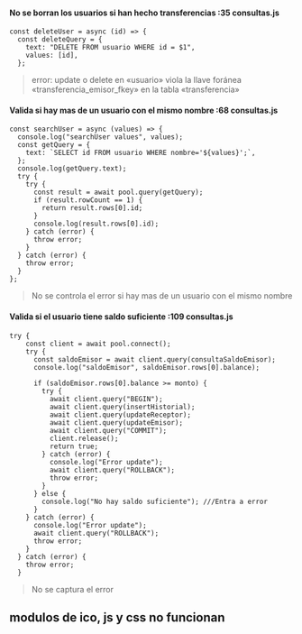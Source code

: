 #### No se borran los usuarios si han hecho transferencias :35 consultas.js


```
const deleteUser = async (id) => {
  const deleteQuery = {
    text: "DELETE FROM usuario WHERE id = $1",
    values: [id],
  };

```

> error: update o delete en «usuario» viola la llave foránea «transferencia_emisor_fkey» en la tabla «transferencia»

#### Valida si hay mas de un usuario con el mismo nombre :68 consultas.js

```
const searchUser = async (values) => {
  console.log("searchUser values", values);
  const getQuery = {
    text: `SELECT id FROM usuario WHERE nombre='${values}';`,
  };
  console.log(getQuery.text);
  try {
    try {
      const result = await pool.query(getQuery);
      if (result.rowCount == 1) {
        return result.rows[0].id;
      }
      console.log(result.rows[0].id);
    } catch (error) {
      throw error;
    }
  } catch (error) {
    throw error;
  }
};
```

> No se controla el error si hay mas de un usuario con el mismo nombre

#### Valida si el usuario tiene saldo suficiente :109 consultas.js

```
try {
    const client = await pool.connect();
    try {
      const saldoEmisor = await client.query(consultaSaldoEmisor);
      console.log("saldoEmisor", saldoEmisor.rows[0].balance);

      if (saldoEmisor.rows[0].balance >= monto) {
        try {
          await client.query("BEGIN");
          await client.query(insertHistorial);
          await client.query(updateReceptor);
          await client.query(updateEmisor);
          await client.query("COMMIT");
          client.release();
          return true;
        } catch (error) {
          console.log("Error update");
          await client.query("ROLLBACK");
          throw error;
        }
      } else {
        console.log("No hay saldo suficiente"); ///Entra a error
      }
    } catch (error) {
      console.log("Error update");
      await client.query("ROLLBACK");
      throw error;
    }
  } catch (error) {
    throw error;
  }
```

> No se captura el error

## modulos de ico, js y css no funcionan
